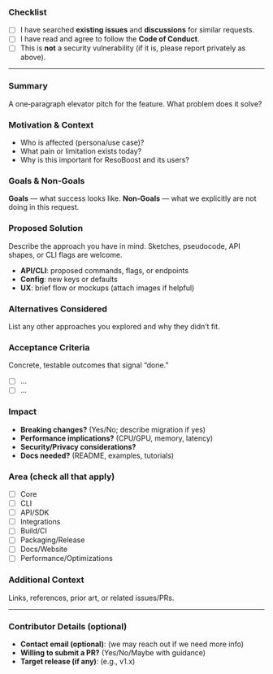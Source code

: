 ### Checklist

* [ ] I have searched **existing issues** and **discussions** for similar requests.
* [ ] I have read and agree to follow the **Code of Conduct**.
* [ ] This is **not** a security vulnerability (if it is, please report privately as above).

---

### Summary

A one‑paragraph elevator pitch for the feature. What problem does it solve?

### Motivation & Context

* Who is affected (persona/use case)?
* What pain or limitation exists today?
* Why is this important for ResoBoost and its users?

### Goals & Non‑Goals

**Goals** — what success looks like.
**Non‑Goals** — what we explicitly are not doing in this request.

### Proposed Solution

Describe the approach you have in mind. Sketches, pseudocode, API shapes, or CLI flags are welcome.

* **API/CLI**: proposed commands, flags, or endpoints
* **Config**: new keys or defaults
* **UX**: brief flow or mockups (attach images if helpful)

### Alternatives Considered

List any other approaches you explored and why they didn’t fit.

### Acceptance Criteria

Concrete, testable outcomes that signal “done.”

* [ ] …
* [ ] …

### Impact

* **Breaking changes?** (Yes/No; describe migration if yes)
* **Performance implications?** (CPU/GPU, memory, latency)
* **Security/Privacy considerations?**
* **Docs needed?** (README, examples, tutorials)

### Area (check all that apply)

* [ ] Core
* [ ] CLI
* [ ] API/SDK
* [ ] Integrations
* [ ] Build/CI
* [ ] Packaging/Release
* [ ] Docs/Website
* [ ] Performance/Optimizations

### Additional Context

Links, references, prior art, or related issues/PRs.

---

### Contributor Details (optional)

* **Contact email (optional)**: (we may reach out if we need more info)
* **Willing to submit a PR?** (Yes/No/Maybe with guidance)
* **Target release (if any)**: (e.g., v1.x)
